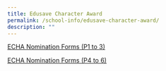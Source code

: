 ```yaml
---
title: Edusave Character Award
permalink: /school-info/edusave-character-award/
description: ""
---
```

[ECHA Nomination Forms (P1 to 3)](https://henryparkpri.moe.edu.sg/qql/slot/u548/2019/Circulars%20and%20Forms/Forms/ECHA%20Nomination%20Forms%20(P1%20to%203).pdf)  

[ECHA Nomination Forms (P4 to 6)](https://henryparkpri.moe.edu.sg/qql/slot/u548/2019/Circulars%20and%20Forms/Forms/ECHA%20Nomination%20Forms%20(P4%20to%206).pdf)

